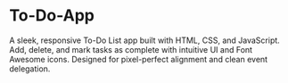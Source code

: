 # To-Do-App
A sleek, responsive To-Do List app built with HTML, CSS, and JavaScript. Add, delete, and mark tasks as complete with intuitive UI and Font Awesome icons. Designed for pixel-perfect alignment and clean event delegation.
